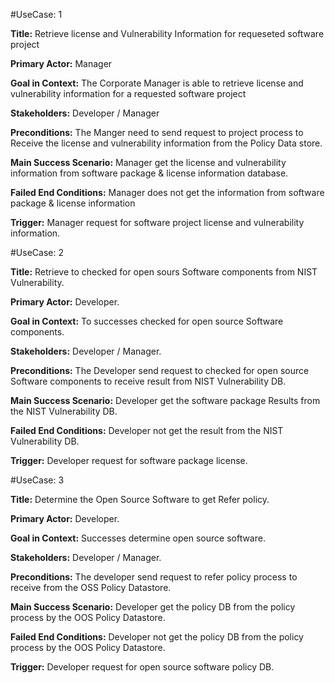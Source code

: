 #UseCase: 1

**Title:** Retrieve license and Vulnerability Information for requeseted software project
  
**Primary Actor:** Manager
   
**Goal in Context:** The Corporate Manager is able to retrieve license and vulnerability information  for a requested software project 
  
**Stakeholders:** Developer / Manager 
  
**Preconditions:** The Manger need to send request to project process to Receive the license and vulnerability information from the Policy Data store.
 
**Main Success Scenario:** Manager get the license and vulnerability information from software package & license information database.  
   
**Failed End Conditions:** Manager does not get the information from  software package & license information
  
**Trigger:** Manager request for software project license and vulnerability information. 

   
#UseCase: 2

**Title:** Retrieve to checked for open sours Software components from NIST Vulnerability. 
 
**Primary Actor:** Developer. 

**Goal in Context:** To successes checked for open source Software components.

**Stakeholders:** Developer / Manager.

**Preconditions:** The Developer send request to checked for open source Software components to receive result from NIST Vulnerability DB.

**Main Success Scenario:** Developer get the software package Results from the NIST Vulnerability DB. 

**Failed End Conditions:** Developer not get the result from the NIST Vulnerability DB.

**Trigger:** Developer request for software package license.   


#UseCase: 3

**Title:** Determine the  Open Source Software to get  Refer policy. 

**Primary Actor:** Developer.

**Goal in Context:** Successes determine open source software. 

**Stakeholders:** Developer / Manager.

**Preconditions:** The developer send request to refer policy process to receive from the OSS Policy Datastore.

**Main Success Scenario:** Developer get the policy DB from the policy process by the OOS Policy Datastore.

**Failed End Conditions:** Developer not get the policy DB from the policy process by the OOS Policy Datastore.

**Trigger:** Developer request for open source software policy DB.
